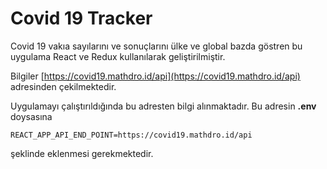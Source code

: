 # Covid 19 Tracker

Covid 19 vakıa sayılarını ve sonuçlarını ülke ve global bazda göstren bu uygulama React ve Redux kullanılarak geliştirilmiştir. 

Bilgiler [https://covid19.mathdro.id/api](https://covid19.mathdro.id/api) adresinden çekilmektedir.

Uygulamayı çalıştırıldığında bu adresten bilgi alınmaktadır. Bu adresin **.env** doysasına

```
REACT_APP_API_END_POINT=https://covid19.mathdro.id/api
```

şeklinde eklenmesi gerekmektedir.


